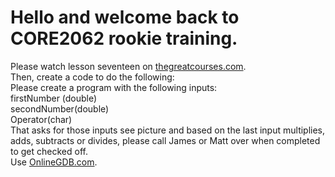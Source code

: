 # Hello and welcome back to CORE2062 rookie training.

Please watch lesson seventeen on [thegreatcourses.com](thegreatcourses.com).  
Then, create a code to do the following:  
Please create a program  with the following inputs:  
firstNumber (double)  
secondNumber(double)  
Operator(char)  
That asks for those inputs see picture and based on the last input multiplies, adds, subtracts or divides, please call James or Matt over when completed to get checked off.  
Use [OnlineGDB.com](OnlineGDB.com).
